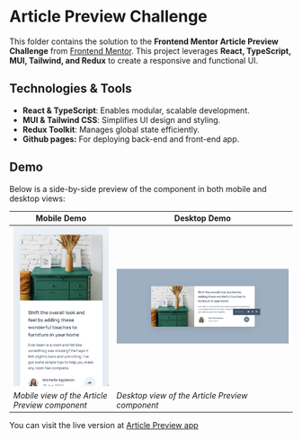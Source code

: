 # Article Preview Challenge

This folder contains the solution to the **Frontend Mentor Article Preview Challenge** from [Frontend Mentor](https://www.frontendmentor.io).  This project leverages **React, TypeScript, MUI, Tailwind, and Redux** to create a responsive and functional UI.

## Technologies & Tools

- **React & TypeScript**: Enables modular, scalable development.
- **MUI & Tailwind CSS**: Simplifies UI design and styling.
- **Redux Toolkit**: Manages global state efficiently.
- **Github pages:**  For deploying back-end and front-end app.

## Demo

Below is a side-by-side preview of the component in both mobile and desktop views:

| Mobile Demo                                            | Desktop Demo                                             |
|--------------------------------------------------------|----------------------------------------------------------|
| ![Mobile Demo](./src/assets/images/mobile-demo.png)        | ![Desktop Demo](./src/assets/images/desktop-demo.png)        |
| *Mobile view of the Article Preview component*                | *Desktop view of the Article Preview component*                  |

You can visit the live version at [Article Preview app](https://ariarash44.github.io/frontend-mentor/8.articlePreview/)
